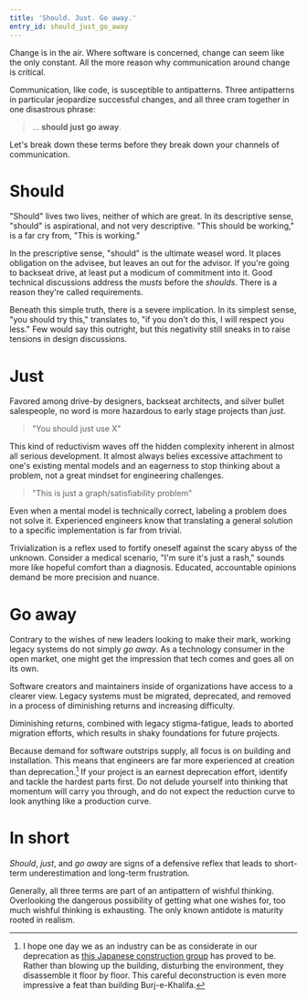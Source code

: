 ```yaml
---
title: 'Should. Just. Go away.'
entry_id: should_just_go_away
---
```


Change is in the air. Where software is concerned, change can seem
like the only constant. All the more reason why communication around
change is critical.

Communication, like code, is susceptible to antipatterns. Three
antipatterns in particular jeopardize successful changes, and all
three cram together in one disastrous phrase:

> ... **should just go away**.

Let's break down these terms before they break down your channels of
communication.

# Should

"Should" lives two lives, neither of which are great. In its
descriptive sense, "should" is aspirational, and not very
descriptive. "This should be working," is a far cry from, "This is
working."

In the prescriptive sense, "should" is the ultimate weasel word. It
places obligation on the advisee, but leaves an out for
the advisor. If you're going to backseat drive, at least put a modicum
of commitment into it. Good technical discussions address the *musts*
before the *shoulds*. There is a reason they're called requirements.

Beneath this simple truth, there is a severe implication. In its
simplest sense, "you should try this," translates to, "if you don't do
this, I will respect you less." Few would say this outright, but this
negativity still sneaks in to raise tensions in design discussions.

# Just

Favored among drive-by designers, backseat architects, and silver
bullet salespeople, no word is more hazardous to early stage projects
than *just*.

> "You should just use X"

This kind of reductivism waves off the hidden complexity inherent in
almost all serious development. It almost always belies excessive
attachment to one's existing mental models and an eagerness to stop
thinking about a problem, not a great mindset for engineering
challenges.

> "This is just a graph/satisfiability problem"

Even when a mental model is technically correct, labeling a problem
does not solve it. Experienced engineers know that translating a
general solution to a specific implementation is far from trivial.

Trivialization is a reflex used to fortify oneself against the scary
abyss of the unknown. Consider a medical scenario, "I'm sure it's just
a rash," sounds more like hopeful comfort than a diagnosis. Educated,
accountable opinions demand be more precision and nuance.

# Go away

Contrary to the wishes of new leaders looking to make their mark,
working legacy systems do not simply *go away*. As a technology
consumer in the open market, one might get the impression that tech
comes and goes all on its own.

Software creators and maintainers inside of organizations have access
to a clearer view. Legacy systems must be migrated, deprecated, and
removed in a process of diminishing returns and increasing difficulty.

Diminishing returns, combined with legacy stigma-fatigue, leads to
aborted migration efforts, which results in shaky foundations for
future projects.

Because demand for software outstrips supply, all focus is on building
and installation. This means that engineers are far more experienced
at creation than deprecation.[^1] If your project is an earnest
deprecation effort, identify and tackle the hardest parts first. Do
not delude yourself into thinking that momentum will carry you
through, and do not expect the reduction curve to look anything like a
production curve.

<!-- https://www.newscientist.com/article/dn23076-how-to-make-a-skyscraper-disappear/ -->

# In short

*Should*, *just*, and *go away* are signs of a defensive reflex that
leads to short-term underestimation and long-term frustration.

Generally, all three terms are part of an antipattern of wishful
thinking. Overlooking the dangerous possibility of getting what one
wishes for, too much wishful thinking is exhausting. The only known
antidote is maturity rooted in realism.

[^1]: I hope one day we as an industry can be as considerate in our
      deprecation as [this Japanese construction group][taisei] has
      proved to be. Rather than blowing up the building, disturbing
      the environment, they disassemble it floor by floor. This
      careful deconstruction is even more impressive a feat than
      building Burj-e-Khalifa.

[taisei]: https://www.newscientist.com/article/dn23076-how-to-make-a-skyscraper-disappear/

<!-- The [truth table](https://en.wikipedia.org/wiki/Truth_table) of
"should" says it all:

* If someone does not take the advice and it comes back to bite them,
  then the advisor can gloat and feel superior.
* If someone does not and there are no consequences, then the advisor
  can simply say "well you didn't *have* to".
* If someone does and it helps, again the advisor gloats.
* If someone does and it does not help, again the advisor

If it were that easy, then let the advisor prove the ease of the
simple solution with a little bit of leadership by example. If the
advisee is simply ignorant and the advice is helpful and informative,
then state the advice more directly, without condescension or
trivialization. However, nine times out of ten, there are reasons why
the solution hasn't already been implemented. These reasons are
usually either difficult to articulate or inappropriate to state
(e.g., "we tried your proposed solution and it sucked, but you're my
boss")

Don't kill the conversation. Don't take your frustration with the
world out on an earnest developer doing their best. Take a deep breath
and drop the "should".  -->
